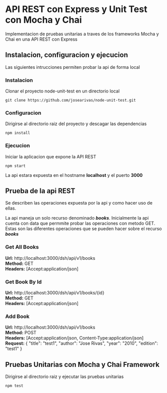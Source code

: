 # API REST con Express y Unit Test con Mocha y Chai
Implementacion de pruebas unitarias a traves de los frameworks Mocha y Chai en una API REST con Express

## Instalacion, configuracion y ejecucion
Las siguientes intrucciones permiten probar la api de forma local

### Instalacion
Clonar el proyecto node-unit-test en un directorio local
```
git clone https://github.com/josearivas/node-unit-test.git
```

### Configuracion
Dirigirse al directorio raiz del proyecto y descagar las dependencias
```
npm install
```

### Ejecucion
Iniciar la aplicacion que expone la API REST
```
npm start
```

La api estara expuesta en el hostname **localhost** y el puerto **3000**

## Prueba de la api REST
Se describen las operaciones expuesta por la api y como hacer uso de ellas.

La api maneja un solo recurso denominado ***books***. Inicialmente la api cuenta con data que permmite probar las operaciones con metodo GET. Estas son las diferentes operaciones que se pueden hacer sobre el recurso ***books***

### Get All Books
**Url:** http://localhost:3000/dsh/api/v1/books  
**Method:** GET  
**Headers:** [Accept:application/json]  

### Get Book By Id
**Url:** http://localhost:3000/dsh/api/v1/books/{id}  
**Method:** GET  
**Headers:** [Accept:application/json]  

### Add Book
**Url:** http://localhost:3000/dsh/api/v1/books  
**Method:** POST  
**Headers:** [Accept:application/json, Content-Type:application/json]  
**Request:** { "title": "test1", "author": "Jose Rivas", "year": "2010", "edition": "test1" }

## Pruebas Unitarias con Mocha y Chai Framework
Dirigirse al directorio raiz y ejecutar las pruebas unitarias
```
npm test
```